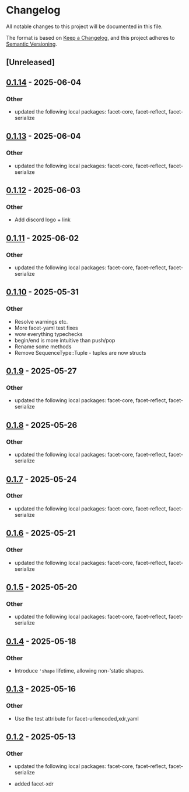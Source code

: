 # Changelog

All notable changes to this project will be documented in this file.

The format is based on [Keep a Changelog](https://keepachangelog.com/en/1.0.0/),
and this project adheres to [Semantic Versioning](https://semver.org/spec/v2.0.0.html).

## [Unreleased]

## [0.1.14](https://github.com/facet-rs/facet/compare/facet-xdr-v0.1.13...facet-xdr-v0.1.14) - 2025-06-04

### Other

- updated the following local packages: facet-core, facet-reflect, facet-serialize

## [0.1.13](https://github.com/facet-rs/facet/compare/facet-xdr-v0.1.12...facet-xdr-v0.1.13) - 2025-06-04

### Other

- updated the following local packages: facet-core, facet-reflect, facet-serialize

## [0.1.12](https://github.com/facet-rs/facet/compare/facet-xdr-v0.1.11...facet-xdr-v0.1.12) - 2025-06-03

### Other

- Add discord logo + link

## [0.1.11](https://github.com/facet-rs/facet/compare/facet-xdr-v0.1.10...facet-xdr-v0.1.11) - 2025-06-02

### Other

- updated the following local packages: facet-core, facet-reflect, facet-serialize

## [0.1.10](https://github.com/facet-rs/facet/compare/facet-xdr-v0.1.9...facet-xdr-v0.1.10) - 2025-05-31

### Other

- Resolve warnings etc.
- More facet-yaml test fixes
- wow everything typechecks
- begin/end is more intuitive than push/pop
- Rename some methods
- Remove SequenceType::Tuple - tuples are now structs

## [0.1.9](https://github.com/facet-rs/facet/compare/facet-xdr-v0.1.8...facet-xdr-v0.1.9) - 2025-05-27

### Other

- updated the following local packages: facet-core, facet-reflect, facet-serialize

## [0.1.8](https://github.com/facet-rs/facet/compare/facet-xdr-v0.1.7...facet-xdr-v0.1.8) - 2025-05-26

### Other

- updated the following local packages: facet-core, facet-reflect, facet-serialize

## [0.1.7](https://github.com/facet-rs/facet/compare/facet-xdr-v0.1.6...facet-xdr-v0.1.7) - 2025-05-24

### Other

- updated the following local packages: facet-core, facet-reflect, facet-serialize

## [0.1.6](https://github.com/facet-rs/facet/compare/facet-xdr-v0.1.5...facet-xdr-v0.1.6) - 2025-05-21

### Other

- updated the following local packages: facet-core, facet-reflect, facet-serialize

## [0.1.5](https://github.com/facet-rs/facet/compare/facet-xdr-v0.1.4...facet-xdr-v0.1.5) - 2025-05-20

### Other

- updated the following local packages: facet-core, facet-reflect, facet-serialize

## [0.1.4](https://github.com/facet-rs/facet/compare/facet-xdr-v0.1.3...facet-xdr-v0.1.4) - 2025-05-18

### Other

- Introduce `'shape` lifetime, allowing non-'static shapes.

## [0.1.3](https://github.com/facet-rs/facet/compare/facet-xdr-v0.1.2...facet-xdr-v0.1.3) - 2025-05-16

### Other

- Use the test attribute for facet-urlencoded,xdr,yaml

## [0.1.2](https://github.com/facet-rs/facet/compare/facet-xdr-v0.1.1...facet-xdr-v0.1.2) - 2025-05-13

### Other

- updated the following local packages: facet-core, facet-reflect, facet-serialize

- added facet-xdr
